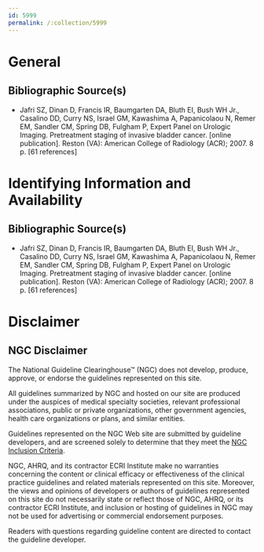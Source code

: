 ```yaml
---
id: 5999
permalink: /:collection/5999
---
```


# General

## Bibliographic Source(s)

- Jafri SZ, Dinan D, Francis IR, Baumgarten DA, Bluth EI, Bush WH Jr., Casalino DD, Curry NS, Israel GM, Kawashima A, Papanicolaou N, Remer EM, Sandler CM, Spring DB, Fulgham P, Expert Panel on Urologic Imaging. Pretreatment staging of invasive bladder cancer. [online publication]. Reston (VA): American College of Radiology (ACR); 2007. 8 p. [61 references]

# Identifying Information and Availability

## Bibliographic Source(s)

- Jafri SZ, Dinan D, Francis IR, Baumgarten DA, Bluth EI, Bush WH Jr., Casalino DD, Curry NS, Israel GM, Kawashima A, Papanicolaou N, Remer EM, Sandler CM, Spring DB, Fulgham P, Expert Panel on Urologic Imaging. Pretreatment staging of invasive bladder cancer. [online publication]. Reston (VA): American College of Radiology (ACR); 2007. 8 p. [61 references]

# Disclaimer

## NGC Disclaimer

The National Guideline Clearinghouse™ (NGC) does not develop, produce, approve, or endorse the guidelines represented on this site.

All guidelines summarized by NGC and hosted on our site are produced under the auspices of medical specialty societies, relevant professional associations, public or private organizations, other government agencies, health care organizations or plans, and similar entities.

Guidelines represented on the NGC Web site are submitted by guideline developers, and are screened solely to determine that they meet the [NGC Inclusion Criteria](/help-and-about/summaries/inclusion-criteria).

NGC, AHRQ, and its contractor ECRI Institute make no warranties concerning the content or clinical efficacy or effectiveness of the clinical practice guidelines and related materials represented on this site. Moreover, the views and opinions of developers or authors of guidelines represented on this site do not necessarily state or reflect those of NGC, AHRQ, or its contractor ECRI Institute, and inclusion or hosting of guidelines in NGC may not be used for advertising or commercial endorsement purposes.

Readers with questions regarding guideline content are directed to contact the guideline developer.

